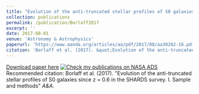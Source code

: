 ```yaml
---
title: "Evolution of the anti-truncated stellar profiles of S0 galaxies since z = 0.6 in the SHARDS survey. I. Sample and methods"
collection: publications
permalink: /publication/Borlaff2017
excerpt: ''
date: 2017-08-01
venue: 'Astronomy & Astrophysics'
paperurl: 'https://www.aanda.org/articles/aa/pdf/2017/08/aa30282-16.pdf'
citation: 'Borlaff et al. (2017). &quot;Evolution of the anti-truncated stellar profiles of S0 galaxies since z = 0.6 in the SHARDS survey. I. Sample and methods &quot; <i>A&A</i>.'
---
```


[Download paper here](https://www.aanda.org/articles/aa/pdf/2017/08/aa30282-16.pdf)
[![Check my publications on NASA ADS](https://borlaff.github.io/files/goodsn1.png)](https://www.aanda.org/articles/aa/pdf/2017/08/aa30282-16.pdf)
Recommended citation: Borlaff et al. (2017). "Evolution of the anti-truncated stellar profiles of S0 galaxies since z = 0.6 in the SHARDS survey. I. Sample and methods" <i>A&A</i>.
